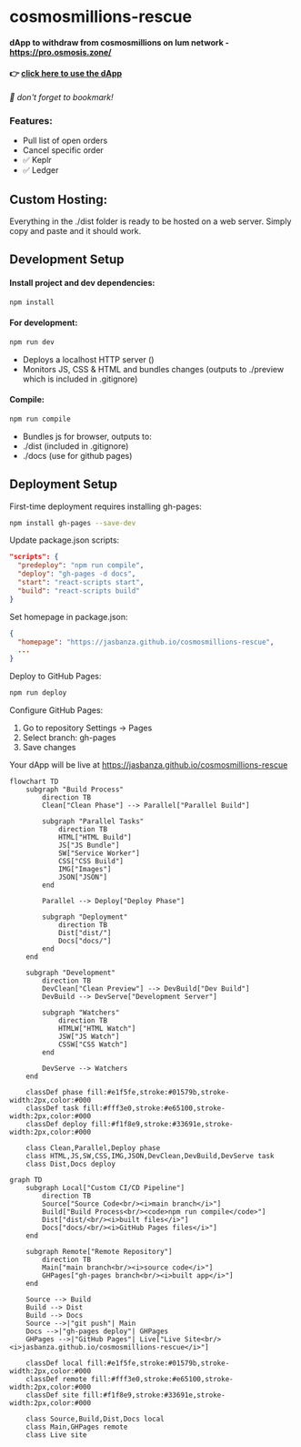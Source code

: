 # cosmosmillions-rescue
#### dApp to withdraw from cosmosmillions on lum network - https://pro.osmosis.zone/
#### 👉 **[click here to use the dApp](https://jasbanza.github.io/cosmosmillions-rescue/)**
_📌 don't forget to bookmark!_
### Features:
- Pull list of open orders
- Cancel specific order
- ✅ Keplr
- ✅ Ledger
## Custom Hosting:
Everything in the ./dist folder is ready to be hosted on a web server. Simply copy and paste and it should work.
## Development Setup
#### Install project and dev dependencies:
```bash
npm install
```
#### For development:
```bash
npm run dev
```
- Deploys a localhost HTTP server ()
- Monitors JS, CSS & HTML and bundles changes (outputs to ./preview which is included in .gitignore)
#### Compile:
```bash
npm run compile
```
- Bundles js for browser, outputs to:
- ./dist (included in .gitignore)
- ./docs (use for github pages)

## Deployment Setup
First-time deployment requires installing gh-pages:
```bash
npm install gh-pages --save-dev
```

Update package.json scripts:
```json
"scripts": {
  "predeploy": "npm run compile",
  "deploy": "gh-pages -d docs",
  "start": "react-scripts start",
  "build": "react-scripts build"
}
```

Set homepage in package.json:
```json
{
  "homepage": "https://jasbanza.github.io/cosmosmillions-rescue",
  ...
}
```

Deploy to GitHub Pages:
```bash
npm run deploy
```

Configure GitHub Pages:
1. Go to repository Settings → Pages
2. Select branch: gh-pages
3. Save changes

Your dApp will be live at https://jasbanza.github.io/cosmosmillions-rescue

```mermaid
flowchart TD
    subgraph "Build Process"
        direction TB
        Clean["Clean Phase"] --> Parallel["Parallel Build"]
        
        subgraph "Parallel Tasks"
            direction TB
            HTML["HTML Build"]
            JS["JS Bundle"]
            SW["Service Worker"]
            CSS["CSS Build"]
            IMG["Images"]
            JSON["JSON"]
        end
        
        Parallel --> Deploy["Deploy Phase"]
        
        subgraph "Deployment"
            direction TB
            Dist["dist/"]
            Docs["docs/"]
        end
    end
    
    subgraph "Development"
        direction TB
        DevClean["Clean Preview"] --> DevBuild["Dev Build"]
        DevBuild --> DevServe["Development Server"]
        
        subgraph "Watchers"
            direction TB
            HTMLW["HTML Watch"]
            JSW["JS Watch"]
            CSSW["CSS Watch"]
        end
        
        DevServe --> Watchers
    end
    
    classDef phase fill:#e1f5fe,stroke:#01579b,stroke-width:2px,color:#000
    classDef task fill:#fff3e0,stroke:#e65100,stroke-width:2px,color:#000
    classDef deploy fill:#f1f8e9,stroke:#33691e,stroke-width:2px,color:#000
    
    class Clean,Parallel,Deploy phase
    class HTML,JS,SW,CSS,IMG,JSON,DevClean,DevBuild,DevServe task
    class Dist,Docs deploy
```

```mermaid
graph TD
    subgraph Local["Custom CI/CD Pipeline"]
        direction TB
        Source["Source Code<br/><i>main branch</i>"]
        Build["Build Process<br/><code>npm run compile</code>"]
        Dist["dist/<br/><i>built files</i>"]
        Docs["docs/<br/><i>GitHub Pages files</i>"]
    end
    
    subgraph Remote["Remote Repository"]
        direction TB
        Main["main branch<br/><i>source code</i>"]
        GHPages["gh-pages branch<br/><i>built app</i>"]
    end
    
    Source --> Build
    Build --> Dist
    Build --> Docs
    Source -->|"git push"| Main
    Docs -->|"gh-pages deploy"| GHPages
    GHPages -->|"GitHub Pages"| Live["Live Site<br/><i>jasbanza.github.io/cosmosmillions-rescue</i>"]

    classDef local fill:#e1f5fe,stroke:#01579b,stroke-width:2px,color:#000
    classDef remote fill:#fff3e0,stroke:#e65100,stroke-width:2px,color:#000
    classDef site fill:#f1f8e9,stroke:#33691e,stroke-width:2px,color:#000
    
    class Source,Build,Dist,Docs local
    class Main,GHPages remote
    class Live site
```